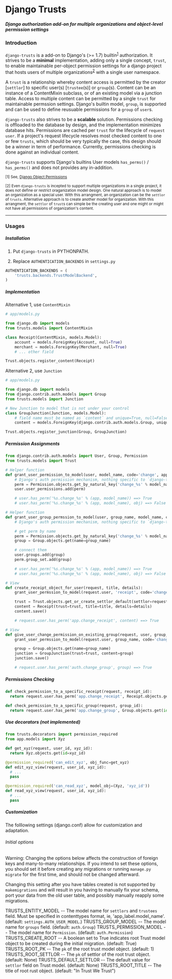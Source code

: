 # Django Trusts

##### Django authorization add-on for multiple organizations and object-level permission settings

### Introduction
`django-trusts` is a add-on to Django's (>= 1.7) builtin<sup>[1](#footnote1)</sup> authorization. It strives to be a **minimal** implementation, adding only a single concept, `trust`, to enable maintainable per-object permission settings for a django project that hosts users of multiple organizations<sup>[2](#footnote2)</sup> with a single user namespace.

A `trust` is a relationship whereby content access is permitted by the creator [`settlor`] to specific user(s) [`trustee`(s)] or `group`(s). Content can be an instance of a ContentMixin subclass, or of an existing model via a junction table. Access to multiple content can be permitted by a single `trust` for maintainable permssion settings. Django's builtin model, `group`, is supported and can be used to define reusuable permissions for a `group` of `user`s.

`django-trusts` also strives to be a **scalable** solution. Permissions checking is offloaded to the database by design, and the implementation minimizes database hits. Permissions are cached per `trust` for the lifecycle of `request user`. If a project's request lifecycle resolves most checked content to one or few `trusts`, which should be very typically the case, this design should be a winner in term of performance. Currently, permissions checking is done against an individual content.

`django-trusts` supports Django's builtins User models `has_perms()` / `has_perms()` and does not provides any in-addition.


<sup id="footnote1">[1] See, [Django Object Permissions](https://github.com/djangoadvent/djangoadvent-articles/blob/master/1.2/06_object-permissions.rst)</sup>

<sup id="footnote2">[2] Even `django-trusts` is incepted to support multiple organizations in a single project, it does not define or restrict oraganization model design. One natural approach is to model an organization as a special user. With this arrangment, an organization can be the `settlor` of `trusts`. Alternative approach is to create another model for organization. With this arrangment, the `settlor` of `trust`s can simple be the creating user and one might or might not have all permissions of organization's content.</sup>

---

### Usages

#####  Installation
1. Put `django-trusts` in PYTHONPATH.

2. Replace `AUTHENTICATION_BACKENDS` in `settings.py`

```python
AUTHENTICATION_BACKENDS = (
    'trusts.backends.TrustModelBackend',
)
```

#####  Implementation

Alternative 1, use `ContentMixin`

```python
# app/models.py

from django.db import models
from trusts.models import ContentMixin

class Receipt(ContentMixin, models.Model):
    account = models.ForeignKey(Account, null=True)
    merchant = models.ForeignKey(Merchant, null=True)
    # ... other field

Trust.objects.register_content(Receipt)
```


Alternative 2, use `Junction`

```python
# app/models.py

from django.db import models
from django.contrib.auth.models import Group
from trusts.models import Junction

# New Junction to model that is not under your control
class GroupJunction(Junction, models.Model):
    # field name must be named as `content` and unique=True, null=False, blank=False
    content = models.ForeignKey(django.contrib.auth.models.Group, unique=True, null=False, blank=False)

Trust.objects.register_junction(Group, GroupJunction)
```

##### Permission Assignments

```python
from django.contrib.auth.models import User, Group, Permission
from trusts.models import Trust

# Helper function
def grant_user_permission_to_model(user, model_name, code='change', app='app'):
    # Django's auth permission mechanism, nothing specific to `django-trust`
    perm = Permission.objects.get_by_natural_key('change_%s' % model_name, app, model_name)
    user.user_permissions.add(perm)

    # user.has_perm('%s.change_%s' % (app, model_name)) ==> True
    # user.has_perm('%s.change_%s' % (app, model_name), obj) ==> False

# Helper function
def grant_user_group_permssion_to_model(user, group_name, model_name, code='change', app='app'):
    # Django's auth permission mechanism, nothing specific to `django-trust`

    # get perm by name
    perm = Permission.objects.get_by_natural_key('change_%s' % model_name, app, model_name)
    group = Group.objects.get(name=group_name)

    # connect them
    user.groups.add(group)
    perm.group_set.add(group)

    # user.has_perm('%s.change_%s' % (app, model_name)) ==> True
    # user.has_perm('%s.change_%s' % (app, model_name), obj) ==> False

# View
def create_receipt_object_for_user(request, title, details):
    grant_user_permssion_to_model(request.user, 'receipt', code='change')

    trust = Trust.objects.get_or_create_settlor_default(settlor=request.user)
    content = Receipt(trust=trust, title=title, details=details)
    content.save()

    # request.user.has_perm('app.change_receipt', content) ==> True

# View
def give_user_change_permission_on_existing_group(request, user, group_name):
    grant_user_permssion_to_model(request.user, group_name, code='change', app='auth')

    group = Group.objects.get(name=group_name)
    junction = GroupJunction(trust=trust, content=group)
    junction.save()

    # request.user.has_perm('auth.change_group', group) ==> True
```

##### Permissions Checking

```python
def check_permission_to_a_specific_receipt(request, receipt_id):
  return request.user.has_perm('app.change_receipt', Receipt.objects.get(id=receipt_id))

def check_permission_to_a_specific_group(request, group_id):
  return request.user.has_perm('app.change_group', Group.objects.get(id=group_id))
```

##### Use decorators (not implemented)

```python
from trusts.decorators import permission_required
from app.models import Xyz

def get_xyz(request, user_id, xyz_id):
  return Xyz.objects.get(id=xyz_id)

@permission_required('can_edit_xyz', obj_func=get_xyz)
def edit_xyz_view(request, user_id, xyz_id):
  # ...
  pass

@permission_required('can_read_xyz', model_obj=(Xyz, 'xyz_id'))
def read_xyz_view(request, user_id, xyz_id):
  # ...
  pass
```

##### Customization

The folllowing settings (django.conf) allow for customization and adaptation.


###### Initial options

   Warning: Changing the options below affects the construction of foreign keys and many-to-many
   relationships. If you intend to set these options, you should set it before creating any
   migrations or running `manage.py migrate` for the first time, and should not be changed afterward.

   Changing this setting after you have tables created is not supported by `makemigrations` and
   will result in you having to manually fix your schema, port your data from the old user table,
   and possibly manually reapply some migrations.

TRUSTS_ENTITY_MODEL -- The model name for `settlors` and `trustees` field. Must be specified in contenttypes format, ie, 'app_label.model_name'. (default: `settings.AUTH_USER_MODEL`.)
TRUSTS_GROUP_MODEL -- The model name for `groups` field. (default: `auth.Group`)
TRUSTS_PERMISSION_MODEL -- The model name for `Permission`. (default: `auth.Permission`)
TRUSTS_CREATE_ROOT -- A boolean set to True indicates root Trust model object to be created during the initial migration. (default: True)
TRUSTS_ROOT_PK -- The `pk` of the root trust model object. (default: 1)
TRUSTS_ROOT_SETTLOR -- The `pk` of settlor of the root trust object. (default: None)
TRUSTS_DEFAULT_SETTLOR -- The default value for `settlor` field on Trust model. (default: None)
TRUSTS_ROOT_TITLE -- The title of root rust object. (default: "In Trust We Trust")
